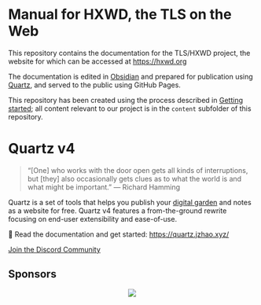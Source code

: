 # Manual for HXWD, the TLS on the Web

This repository contains the documentation for the TLS/HXWD project, the website for which can be accessed at https://hxwd.org

The documentation is edited in [Obsidian](https://obsidian.md) and prepared for publication using [Quartz](https://quartz.jzhao.xyz/), and served to the public using GitHub Pages. 

This repository has been created using the process described in [Getting started](https://quartz.jzhao.xyz/); all content relevant to our project is in the `content` subfolder of this repository.


# Quartz v4

> “[One] who works with the door open gets all kinds of interruptions, but [they] also occasionally gets clues as to what the world is and what might be important.” — Richard Hamming

Quartz is a set of tools that helps you publish your [digital garden](https://jzhao.xyz/posts/networked-thought) and notes as a website for free.
Quartz v4 features a from-the-ground rewrite focusing on end-user extensibility and ease-of-use.

🔗 Read the documentation and get started: https://quartz.jzhao.xyz/

[Join the Discord Community](https://discord.gg/cRFFHYye7t)

## Sponsors

<p align="center">
  <a href="https://github.com/sponsors/jackyzha0">
    <img src="https://cdn.jsdelivr.net/gh/jackyzha0/jackyzha0/sponsorkit/sponsors.svg" />
  </a>
</p>
